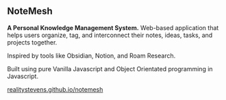 ## NoteMesh

**A Personal Knowledge Management System.** Web-based application that helps users organize, tag, and interconnect their notes, ideas, tasks, and projects together.

Inspired by tools like Obsidian, Notion, and Roam Research.

Built using pure Vanilla Javascript and Object Orientated programming in Javascript.

[realitystevens.github.io/notemesh](https://realitystevens.github.io/NoteMesh)
